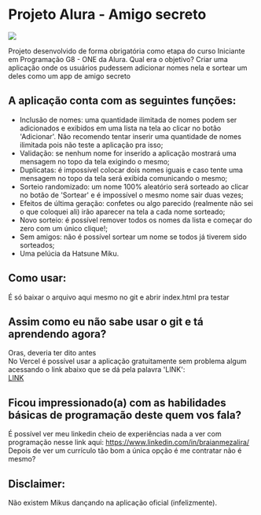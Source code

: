 # Projeto Alura - Amigo secreto
![](https://github.com/Bainazz/amigo-secreto/blob/4104151306dadd035a29a70147621c59d03195dc/assets/banner.gif)

Projeto desenvolvido de forma obrigatória como etapa do curso Iniciante em Programação G8 - ONE da Alura.
Qual era o objetivo? Criar uma aplicação onde os usuários pudessem adicionar nomes nela e sortear um deles como um app de amigo secreto

## A aplicação conta com as seguintes funções:
- Inclusão de nomes: uma quantidade ilimitada de nomes podem ser adicionados e exibidos em uma lista na tela ao clicar no botão 'Adicionar'. Não recomendo tentar inserir uma quantidade de nomes ilimitada pois não teste a aplicação pra isso;
- Validação: se nenhum nome for inserido a aplicação mostrará uma mensagem no topo da tela exigindo o mesmo;
- Duplicatas: é impossível colocar dois nomes iguais e caso tente uma mensagem no topo da tela será exibida comunicando o mesmo;
- Sorteio randomizado: um nome 100% aleatório será sorteado ao clicar no botão de 'Sortear' e é impossível o mesmo nome sair duas vezes;
- Efeitos de última geração: confetes ou algo parecido (realmente não sei o que coloquei ali) irão aparecer na tela a cada nome sorteado;
- Novo sorteio: é possível remover todos os nomes da lista e começar do zero com um único clique!;
- Sem amigos: não é possível sortear um nome se todos já tiverem sido sorteados;
- Uma pelúcia da Hatsune Miku.

## Como usar:
É só baixar o arquivo aqui mesmo no git e abrir index.html pra testar

## Assim como eu não sabe usar o git e tá aprendendo agora?<br>
Oras, deveria ter dito antes<br>
No Vercel é possível usar a aplicação gratuitamente sem problema algum acessando o link abaixo que se dá pela palavra 'LINK':<br>
[LINK](https://amigo-secreto-psi-sepia.vercel.app)

## Ficou impressionado(a) com as habilidades básicas de programação deste quem vos fala?
É possível ver meu linkedin cheio de experiências nada a ver com programação nesse link aqui: https://www.linkedin.com/in/braianmezalira/ <br>
Depois de ver um currículo tão bom a única opção é me contratar não é mesmo? 
<br>
## Disclaimer:
Não existem Mikus dançando na aplicação oficial (infelizmente). 
